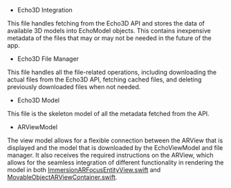 * Echo3D Integration

This file handles fetching from the Echo3D API and stores the data of available 3D models into EchoModel objects. This contains inexpensive metadata of the files that may or may not be needed in the future of the app. 



* Echo3D File Manager

This file handles all the file-related operations, including downloading the actual files from the Echo3D API, fetching cached files, and deleting previously downloaded files when not needed. 



* Echo3D Model

This file is the skeleton model of all the metadata fetched from the API. 



* ARViewModel

The view model allows for a flexible connection between the ARView that is displayed and the model that is downloaded by the EchoViewModel and file manager. It also receives the required instructions on the ARView, which allows for the seamless integration of different functionality in rendering the model in both [ImmersionARFocusEntityView.swift](https://github.com/staceyyinlee/NYU-Augmented-Library-Front-End/blob/cloud-alt-main/ARLibrary/ARViewComponents/ImmersionARFocusEntityView.swift) and [MovableObjectARViewContainer.swift](https://github.com/staceyyinlee/NYU-Augmented-Library-Front-End/blob/cloud-alt-main/ARLibrary/ARViewComponents/MovableObjectARViewContainer.swift).
